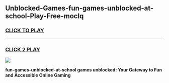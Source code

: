 
## Unblocked-Games-fun-games-unblocked-at-school-Play-Free-moclq
<h3>
<a href="https://premium76.site?title=fun-games-unblocked-at-school&ref=10A">CLICK TO PLAY</a></h3>
<hr>

<h3>
<a href="https://premium76.site?title=fun-games-unblocked-at-school&ref=10A">CLICK 2 PLAY</a>
  
</h3>

<a href="https://premium76.site?title=fun-games-unblocked-at-school&ref=10A"><img src="https://clearcache.store/games.png"></a>


**fun-games-unblocked-at-school games unblocked: Your Gateway to Fun and Accessible Online Gaming**
